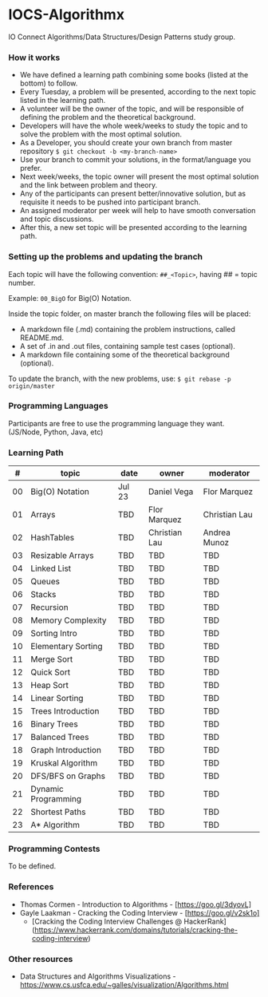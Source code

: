 # IOCS-Algorithmx

IO Connect Algorithms/Data Structures/Design Patterns study group.

### How it works

* We have defined a learning path combining some books (listed at the bottom) to follow.
* Every Tuesday, a problem will be presented, according to the next topic listed in the learning path.
* A volunteer will be the owner of the topic, and will be responsible of defining the problem and the theoretical background.
* Developers will have the whole week/weeks to study the topic and to solve the problem with the most optimal solution.
* As a Developer, you should create your own branch from master repository `$ git checkout -b <my-branch-name>`
* Use your branch to commit your solutions, in the format/language you prefer.
* Next week/weeks, the topic owner will present the most optimal solution and the link between problem and theory.
* Any of the participants can present better/innovative solution, but as requisite it needs to be pushed into participant branch.
* An assigned moderator per week will help to have smooth conversation and topic discussions.
* After this, a new set topic will be presented according to the learning path.

### Setting up the problems and updating the branch

Each topic will have the following convention: `##_<Topic>`, having ## = topic number.

Example: `00_BigO` for Big(O) Notation.

Inside the topic folder, on master branch the following files will be placed:

* A markdown file (.md) containing the problem instructions, called README.md.
* A set of .in and .out files, containing sample test cases (optional).
* A markdown file containing some of the theoretical background (optional).

To update the branch, with the new problems, use: `$ git rebase -p origin/master`

### Programming Languages

Participants are free to use the programming language they want. (JS/Node, Python, Java, etc)

### Learning Path

| #    | topic               | date   | owner               | moderator           |
| ---- | ------------------- | ------ | ------------------- | ------------------- |
| 00   | Big(O) Notation     | Jul 23 | Daniel Vega         |     Flor Marquez    |
| 01   | Arrays              |  TBD   | Flor Marquez        |     Christian Lau   |
| 02   | HashTables          |  TBD   | Christian Lau       |     Andrea Munoz    |
| 03   | Resizable Arrays    |  TBD   |         TBD         |         TBD         |
| 04   | Linked List         |  TBD   |         TBD         |         TBD         |
| 05   | Queues              |  TBD   |         TBD         |         TBD         |
| 06   | Stacks              |  TBD   |         TBD         |         TBD         |
| 07   | Recursion           |  TBD   |         TBD         |         TBD         |
| 08   | Memory Complexity   |  TBD   |         TBD         |         TBD         |
| 09   | Sorting Intro       |  TBD   |         TBD         |         TBD         |
| 10   | Elementary Sorting  |  TBD   |         TBD         |         TBD         |
| 11   | Merge Sort          |  TBD   |         TBD         |         TBD         |
| 12   | Quick Sort          |  TBD   |         TBD         |         TBD         |
| 13   | Heap Sort           |  TBD   |         TBD         |         TBD         |
| 14   | Linear Sorting      |  TBD   |         TBD         |         TBD         |
| 15   | Trees Introduction  |  TBD   |         TBD         |         TBD         |
| 16   | Binary Trees        |  TBD   |         TBD         |         TBD         |
| 17   | Balanced Trees      |  TBD   |         TBD         |         TBD         |
| 18   | Graph Introduction  |  TBD   |         TBD         |         TBD         |
| 19   | Kruskal Algorithm   |  TBD   |         TBD         |         TBD         |
| 20   | DFS/BFS on Graphs   |  TBD   |         TBD         |         TBD         |
| 21   | Dynamic Programming |  TBD   |         TBD         |         TBD         |
| 22   | Shortest Paths      |  TBD   |         TBD         |         TBD         |
| 23   | A* Algorithm        |  TBD   |         TBD         |         TBD         |

### Programming Contests

To be defined.

### References

* Thomas Cormen - Introduction to Algorithms - [https://goo.gl/3dyovL]
* Gayle Laakman - Cracking the Coding Interview - [https://goo.gl/v2sk1o]
  * [Cracking the Coding Interview Challenges @ HackerRank] (https://www.hackerrank.com/domains/tutorials/cracking-the-coding-interview)

### Other resources
* Data Structures and Algorithms Visualizations - https://www.cs.usfca.edu/~galles/visualization/Algorithms.html
